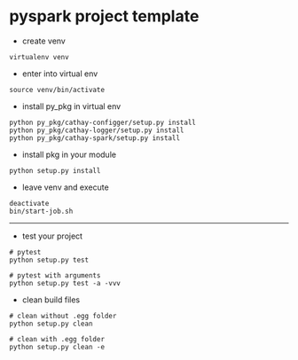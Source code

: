 # pyspark project template

* create venv
```
virtualenv venv
```

* enter into virtual env
```
source venv/bin/activate
```

* install py_pkg in virtual env
```
python py_pkg/cathay-configger/setup.py install
python py_pkg/cathay-logger/setup.py install
python py_pkg/cathay-spark/setup.py install
```

* install pkg in your module
```
python setup.py install
```

* leave venv and execute
```
deactivate
bin/start-job.sh
```

-------

* test your project
```
# pytest
python setup.py test

# pytest with arguments
python setup.py test -a -vvv
```

* clean build files
```
# clean without .egg folder
python setup.py clean

# clean with .egg folder
python setup.py clean -e
```